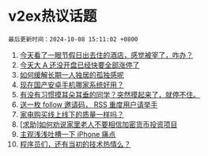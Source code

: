 # v2ex热议话题

`最后更新时间：2024-10-08 15:11:02 +0800`

1. [今天看了一眼节假日出去住的酒店，感觉被宰了，咋办？](https://www.v2ex.com/t/1078161)
1. [今天大 A 还没开盘已经快要全部涨停了](https://www.v2ex.com/t/1078142)
1. [如何缓解长期一人独居的孤独感呢](https://www.v2ex.com/t/1078075)
1. [现在国产安卓手机哪家系统好用？](https://www.v2ex.com/t/1078173)
1. [有没有习惯摸耳朵耳垂的同学？突然摸起来了，就停不住。](https://www.v2ex.com/t/1078077)
1. [送一枚 follow 邀请码， RSS 重度用户请举手](https://www.v2ex.com/t/1078189)
1. [家电购买线上线下的质量一样吗？](https://www.v2ex.com/t/1078165)
1. [[求助]如何劝说家里老人不要相信加密货币投资项目](https://www.v2ex.com/t/1078052)
1. [主观浅浅吐槽一下 iPhone 痛点](https://www.v2ex.com/t/1078111)
1. [程序员们，还有当初的技术热情么？](https://www.v2ex.com/t/1078099)

